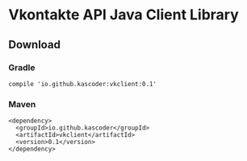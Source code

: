 # Vkontakte API Java Client Library
## Download
### Gradle
```
compile 'io.github.kascoder:vkclient:0.1'
```
### Maven
```
<dependency>
  <groupId>io.github.kascoder</groupId>
  <artifactId>vkclient</artifactId>
  <version>0.1</version>
</dependency>
```
